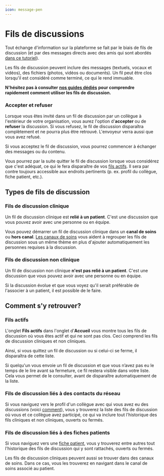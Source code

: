 ```yaml
---
icon: message-pen
---
```


# Fils de discussions

Tout échange d'information sur la plateforme se fait par le biais de fils de discussion (et par des messages directs avec des amis qui sont abordés [dans ce tutoriel](https://support.braver.net/guides/pour-les-professionnels/reseau/envoyer-un-message-direct-avec-amis-seulement)).

Les fils de discussion peuvent inclure des messages (textuels, vocaux et vidéos), des fichiers (photos, vidéos ou documents). Un fil peut être clos lorsqu'il est considéré comme terminé, ce qui le rend immuable.

**N'hésitez pas à consulter** [**nos guides dédiés**](https://support.braver.net/guides/pour-les-professionnels/fils-de-discussions) **pour comprendre rapidement comment utiliser les fils de discussion.**

### Accepter et refuser

Lorsque vous êtes invité dans un fil de discussion par un collègue à l'extérieur de votre organisation, vous aurez l'option d'**accepter** ou de **refuser** la discussion. Si vous refusez, le fil de discussion disparaîtra complètement et ne pourra plus être retrouvé. L'envoyeur verra aussi que vous avez refusé.

Si vous acceptez le fil de discussion, vous pourrez commencer à échanger des messages ou du contenu.

Vous pourrez par la suite quitter le fil de discussion lorsque vous considérez que c'est adéquat, ce qui le fera disparaître de vos [fils actifs](fils-de-discussions.md#fils-actifs). Il sera par contre toujours accessible aux endroits pertinents (p. ex. profil du collègue, fiche patient, etc.).

## Types de fils de discussion

### Fils de discussion clinique

Un fil de discussion clinique est **relié à un patient**. C'est une discussion que vous pouvez avoir avec une personne ou en équipe.

Vous pouvez démarrer un fil de discussion clinique dans un **canal de soins** ou **hors canal**. [Les canaux de soins](canaux-de-soins.md) vous aident à regrouper les fils de discussion sous un même thème en plus d'ajouter automatiquement les personnes requises à la discussion.

### Fils de discussion non clinique

Un fil de discussion non clinique **n'est pas relié à un patient**. C'est une discussion que vous pouvez avoir avec une personne ou en équipe.

Si la discussion évolue et que vous voyez qu'il serait préférable de l'associer à un patient, il est possible de le faire.

## Comment s'y retrouver?

### Fils actifs

L'onglet **Fils actifs** dans l'onglet d'**Accueil** vous montre tous les fils de discussion où vous êtes actif et qui ne sont pas clos. Ceci comprend les fils de discussion cliniques et non cliniques.

Ainsi, si vous quittez un fil de discussion ou si celui-ci se ferme, il disparaîtra de cette liste.

Si quelqu'un vous envoie un fil de discussion et que vous n’avez pas eu le temps de le lire avant sa fermeture, ce fil restera visible dans votre liste. Cela vous permet de le consulter, avant de disparaître automatiquement de la liste.

### Fils de discussion liés à des contacts du réseau

Si vous naviguez vers le profil d'un collègue avec qui vous avez eu des discussions (voici [comment](https://support.braver.net/guides/pour-les-professionnels/reseau/consulter-le-profil-des-utilisateurs-sur-le-reseau)), vous y trouverez la liste des fils de discussion où vous et ce collègue avez participé, ce qui va inclure tout l'historique des fils cliniques et non cliniques, ouverts ou fermés.

### Fils de discussion liés à des fiches patients

Si vous naviguez vers une [fiche patient](fiches-patients.md), vous y trouverez entre autres tout l'historique des fils de discussion qui y sont rattachés, ouverts ou fermés.

Les fils de discussion cliniques peuvent aussi se trouver dans des canaux de soins. Dans ce cas, vous les trouverez en navigant dans le canal de soins associé au patient.
